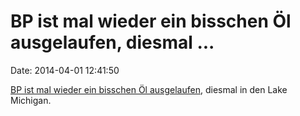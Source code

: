 BP ist mal wieder ein bisschen Öl ausgelaufen, diesmal \...
===========================================================

Date: 2014-04-01 12:41:50

[BP ist mal wieder ein bisschen Öl
ausgelaufen](http://www.latimes.com/nation/nationnow/la-na-nn-lake-michigan-bp-oil-spill-20140328,0,3358362.story),
diesmal in den Lake Michigan.
